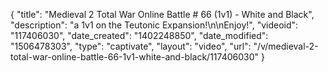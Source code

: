 {
    "title": "Medieval 2 Total War Online Battle # 66 (1v1) - White and Black",
    "description": "a 1v1 on the Teutonic Expansion!\n\nEnjoy!",
    "videoid": "117406030",
    "date_created": "1402248850",
    "date_modified": "1506478303",
    "type": "captivate",
    "layout": "video",
    "url": "\/v\/medieval-2-total-war-online-battle-66-1v1-white-and-black\/117406030"
}